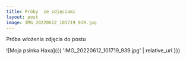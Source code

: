 ```yaml
---
title: Próby  ze zdjęciami
layout: post
image: IMG_20220612_101719_939.jpg
---
```


Próba włożenia zdjęcia do postu

![Moja psinka Haxa]({{ 'IMG_20220612_101719_939.jpg' | relative_url }})
